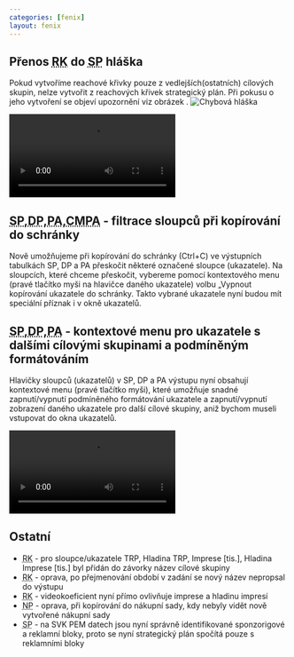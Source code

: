 ```yaml
---
categories: [fenix]
layout: fenix
---
```

## Přenos <abbr title="Rýčové křivky">RK</abbr> do <abbr title="Strategický plán">SP</abbr> hláška
Pokud vytvoříme reachové křivky pouze z vedlejších(ostatních) cílových skupin, nelze vytvořit z reachových křivek strategický plán. Při pokusu o jeho vytvoření se objeví upozornění viz obrázek . 
![Chybová hláška]({{site.url}}/data/rkspchyba.jpg)







 <video src="{{site.url}}/data/hlavicky_vystup.mp4" type="video/mp4" controls></video>
## <abbr title="Strategický plán">SP</abbr>,<abbr title="Detailní plán">DP</abbr>,<abbr title="Postanalýza">PA</abbr>,<abbr title="Crosmedialní Postanalýza v Admetr datech">CMPA</abbr> - filtrace sloupců při kopírování do schránky
Nově umožňujeme při kopírování do schránky (Ctrl+C) ve výstupních tabulkách SP, DP a PA přeskočit některé označené sloupce (ukazatele). Na sloupcích, které chceme přeskočit, vybereme pomocí kontextového menu (pravé tlačítko myši na hlavičce daného ukazatele) volbu „Vypnout kopírování ukazatele do schránky. Takto vybrané ukazatele nyní budou mít speciální příznak i v okně ukazatelů.
## <abbr title="Strategický plán">SP</abbr>,<abbr title="Detailní plán">DP</abbr>,<abbr title="Postanalýza">PA</abbr> - kontextové menu pro ukazatele s dalšími cílovými skupinami a podmíněným formátováním
Hlavičky sloupců (ukazatelů) v SP, DP a PA výstupu nyní obsahují kontextové menu (pravé tlačítko myši), které umožňuje snadné  zapnutí/vypnutí podmíněného formátování ukazatele a zapnutí/vypnutí zobrazení daného ukazatele pro další cílové skupiny, aniž bychom museli vstupovat do okna ukazatelů.

<video src="{{site.url}}/data/vyp_ukazatele.mp4" type="video/mp4" controls></video>
## Ostatní
<ul><li><abbr title="Reachové křivky">RK</abbr> - pro sloupce/ukazatele TRP, Hladina TRP, Imprese [tis.], Hladina Imprese [tis.] byl přidán do závorky název cílové skupiny</li>
<li><abbr title="Reachové křivky">RK</abbr> -  oprava, po přejmenování období v zadání se nový název nepropsal do výstupu</li>
<li><abbr title="Reachové křivky">RK</abbr> - videokoeficient nyní přímo ovlivňuje imprese a hladinu impresí</li>
<li><abbr title="Nákupní podmínky">NP</abbr> - oprava, při kopírování do nákupní sady, kdy nebyly vidět nově vytvořené nákupní sady</li>
<li><abbr title="Strategický plán">SP</abbr> - na SVK PEM datech jsou nyní správně identifikované sponzorigové a reklamní bloky, proto se nyní strategický plán spočítá pouze s reklamními bloky</li></ul>
